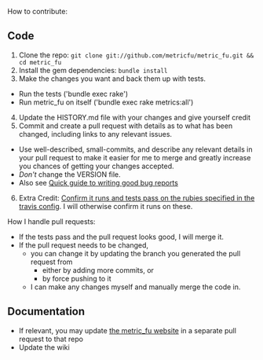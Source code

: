 How to contribute:

## Code 

1. Clone the repo: `git clone git://github.com/metricfu/metric_fu.git && cd metric_fu`
2. Install the gem dependencies: `bundle install`
3. Make the changes you want and back them up with tests.
  * Run the tests ('bundle exec rake')
  * Run metric_fu on itself ('bundle exec rake metrics:all')
4. Update the HISTORY.md file with your changes and give yourself credit
5. Commit and create a pull request with details as to what has been changed, including links to any relevant issues.
  * Use well-described, small-commits, and describe any relevant details in your pull request to make it easier for me to merge and greatly increase you chances of getting your changes accepted.
  * *Don't* change the VERSION file.
  * Also see [Quick guide to writing good bug reports](https://github.com/metricfu/metric_fu/wiki/Issues:-Quick-guide-to-writing-good-bug-reports)
6. Extra Credit: [Confirm it runs and tests pass on the rubies specified in the travis config](.travis.yml). I will otherwise confirm it runs on these.

How I handle pull requests:

* If the tests pass and the pull request looks good, I will merge it.
* If the pull request needs to be changed, 
  * you can change it by updating the branch you generated the pull request from
    * either by adding more commits, or
    * by force pushing to it
  * I can make any changes myself and manually merge the code in.

## Documentation

* If relevant, you may update [the metric_fu website](https://github.com/metricfu/metricfu.github.com) in a separate pull request to that repo
* Update the wiki

